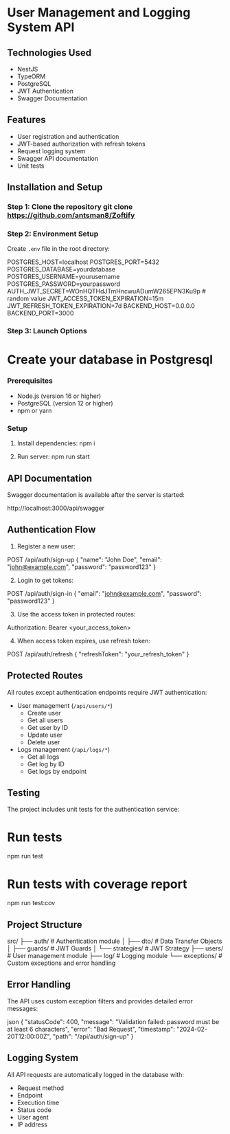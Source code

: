 # User Management and Logging System API

## Technologies Used

- NestJS
- TypeORM
- PostgreSQL
- JWT Authentication
- Swagger Documentation

## Features

- User registration and authentication
- JWT-based authorization with refresh tokens
- Request logging system
- Swagger API documentation
- Unit tests

## Installation and Setup

### Step 1: Clone the repository git clone https://github.com/antsman8/Zoftify

### Step 2: Environment Setup

Create `.env` file in the root directory:

POSTGRES_HOST=localhost
POSTGRES_PORT=5432
POSTGRES_DATABASE=yourdatabase
POSTGRES_USERNAME=yourusername
POSTGRES_PASSWORD=yourpassword
AUTH_JWT_SECRET=WOnHQTHdJTmHncwuADumW265EPN3Ku9p # random value
JWT_ACCESS_TOKEN_EXPIRATION=15m
JWT_REFRESH_TOKEN_EXPIRATION=7d
BACKEND_HOST=0.0.0.0
BACKEND_PORT=3000

### Step 3: Launch Options

# Create your database in Postgresql

### Prerequisites

- Node.js (version 16 or higher)
- PostgreSQL (version 12 or higher)
- npm or yarn

### Setup

1. Install dependencies:
   npm i
   
2. Run server:
   npm run start

## API Documentation

Swagger documentation is available after the server is started:

http://localhost:3000/api/swagger

## Authentication Flow

1. Register a new user:

POST /api/auth/sign-up
{
"name": "John Doe",
"email": "john@example.com",
"password": "password123"
}

2. Login to get tokens:

POST /api/auth/sign-in
{
"email": "john@example.com",
"password": "password123"
}

3. Use the access token in protected routes:

Authorization: Bearer <your_access_token>

4. When access token expires, use refresh token:

POST /api/auth/refresh
{
"refreshToken": "your_refresh_token"
}

## Protected Routes

All routes except authentication endpoints require JWT authentication:

- User management (`/api/users/*`)
  - Create user
  - Get all users
  - Get user by ID
  - Update user
  - Delete user
- Logs management (`/api/logs/*`)
  - Get all logs
  - Get log by ID
  - Get logs by endpoint

## Testing

The project includes unit tests for the authentication service:

# Run tests

npm run test

# Run tests with coverage report

npm run test:cov

## Project Structure

src/
├── auth/ # Authentication module
│ ├── dto/ # Data Transfer Objects
│ ├── guards/ # JWT Guards
│ └── strategies/ # JWT Strategy
├── users/ # User management module
├── log/ # Logging module
└── exceptions/ # Custom exceptions and error handling

## Error Handling

The API uses custom exception filters and provides detailed error messages:

json
{
"statusCode": 400,
"message": "Validation failed: password must be at least 6 characters",
"error": "Bad Request",
"timestamp": "2024-02-20T12:00:00Z",
"path": "/api/auth/sign-up"
}

## Logging System

All API requests are automatically logged in the database with:

- Request method
- Endpoint
- Execution time
- Status code
- User agent
- IP address

